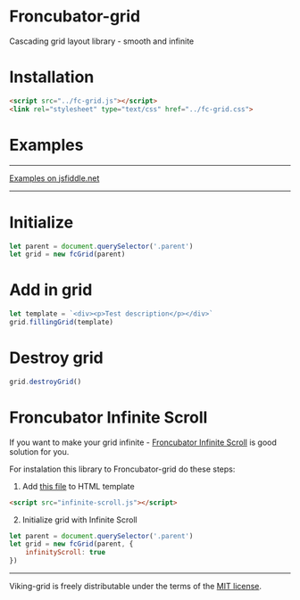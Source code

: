 # Froncubator-grid

Cascading grid layout library - smooth and infinite

# Installation

```html
<script src="../fc-grid.js"></script>
<link rel="stylesheet" type="text/css" href="../fc-grid.css">
```

# Examples
___
[Examples on jsfiddle.net](https://jsfiddle.net/AlexyKar/h32wszcn/4/)
___
# Initialize
```javascript
let parent = document.querySelector('.parent')
let grid = new fcGrid(parent)
```
# Add in grid

```javascript
let template = `<div><p>Test description</p></div>`
grid.fillingGrid(template)
```

# Destroy grid

```javascript
grid.destroyGrid()
```

# Froncubator Infinite Scroll

If you want to make your grid infinite - [Froncubator Infinite Scroll](https://github.com/froncubator/froncubator-infinite-scroll.js) is good solution for you.

For instalation this library to Froncubator-grid do these steps:
1. Add [this file](https://github.com/froncubator/froncubator-infinite-scroll.js/blob/master/infinite-scroll.js) to HTML  template
```html
<script src="infinite-scroll.js"></script>
```
2. Initialize grid with Infinite Scroll
```javascript
let parent = document.querySelector('.parent')
let grid = new fcGrid(parent, {
	infinityScroll: true
})
```

___

Viking-grid is freely distributable under the terms of the [MIT license](https://github.com/froncubator/viking-grid/blob/master/LICENSE).

